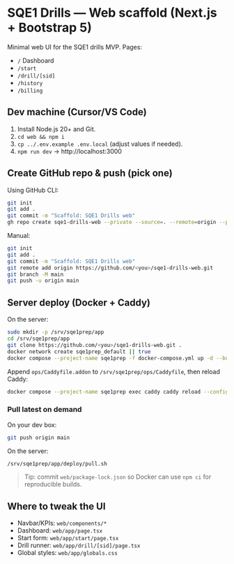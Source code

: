 # SQE1 Drills — Web scaffold (Next.js + Bootstrap 5)

Minimal web UI for the SQE1 drills MVP. Pages:
- `/` Dashboard
- `/start`
- `/drill/[sid]`
- `/history`
- `/billing`

## Dev machine (Cursor/VS Code)
1) Install Node.js 20+ and Git.
2) `cd web && npm i`
3) `cp ../.env.example .env.local` (adjust values if needed).
4) `npm run dev` → http://localhost:3000

## Create GitHub repo & push (pick one)
Using GitHub CLI:
```bash
git init
git add .
git commit -m "Scaffold: SQE1 Drills web"
gh repo create sqe1-drills-web --private --source=. --remote=origin --push
```

Manual:
```bash
git init
git add .
git commit -m "Scaffold: SQE1 Drills web"
git remote add origin https://github.com/<you>/sqe1-drills-web.git
git branch -M main
git push -u origin main
```

## Server deploy (Docker + Caddy)
On the server:
```bash
sudo mkdir -p /srv/sqe1prep/app
cd /srv/sqe1prep/app
git clone https://github.com/<you>/sqe1-drills-web.git .
docker network create sqe1prep_default || true
docker compose --project-name sqe1prep -f docker-compose.yml up -d --build web
```
Append `ops/Caddyfile.addon` to `/srv/sqe1prep/ops/Caddyfile`, then reload Caddy:
```bash
docker compose --project-name sqe1prep exec caddy caddy reload --config /etc/caddy/Caddyfile
```

### Pull latest on demand
On your dev box:
```bash
git push origin main
```
On the server:
```bash
/srv/sqe1prep/app/deploy/pull.sh
```

> Tip: commit `web/package-lock.json` so Docker can use `npm ci` for reproducible builds.

## Where to tweak the UI
- Navbar/KPIs: `web/components/*`
- Dashboard: `web/app/page.tsx`
- Start form: `web/app/start/page.tsx`
- Drill runner: `web/app/drill/[sid]/page.tsx`
- Global styles: `web/app/globals.css`